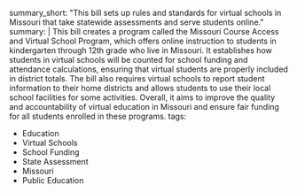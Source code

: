 summary_short: "This bill sets up rules and standards for virtual schools in Missouri that take statewide assessments and serve students online."
summary: |
  This bill creates a program called the Missouri Course Access and Virtual School Program, which offers online instruction to students in kindergarten through 12th grade who live in Missouri. It establishes how students in virtual schools will be counted for school funding and attendance calculations, ensuring that virtual students are properly included in district totals. The bill also requires virtual schools to report student information to their home districts and allows students to use their local school facilities for some activities. Overall, it aims to improve the quality and accountability of virtual education in Missouri and ensure fair funding for all students enrolled in these programs.
tags:
  - Education
  - Virtual Schools
  - School Funding
  - State Assessment
  - Missouri
  - Public Education
